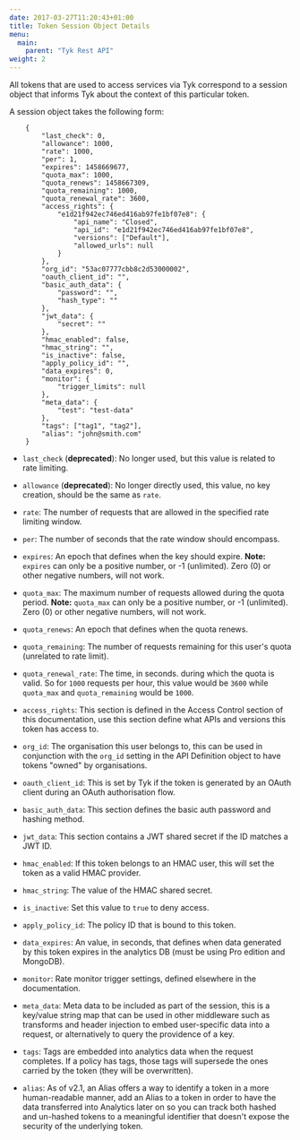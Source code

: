 ```yaml
---
date: 2017-03-27T11:20:43+01:00
title: Token Session Object Details
menu:
  main:
    parent: "Tyk Rest API"
weight: 2 
---
```


All tokens that are used to access services via Tyk correspond to a session object that informs Tyk about the context of this particular token.

A session object takes the following form:

```{.copyWrapper}
    {
        "last_check": 0,
        "allowance": 1000,
        "rate": 1000,
        "per": 1,
        "expires": 1458669677,
        "quota_max": 1000,
        "quota_renews": 1458667309,
        "quota_remaining": 1000,
        "quota_renewal_rate": 3600,
        "access_rights": {
            "e1d21f942ec746ed416ab97fe1bf07e8": {
                "api_name": "Closed",
                "api_id": "e1d21f942ec746ed416ab97fe1bf07e8",
                "versions": ["Default"],
                "allowed_urls": null
            }
        },
        "org_id": "53ac07777cbb8c2d53000002",
        "oauth_client_id": "",
        "basic_auth_data": {
            "password": "",
            "hash_type": ""
        },
        "jwt_data": {
            "secret": ""
        },
        "hmac_enabled": false,
        "hmac_string": "",
        "is_inactive": false,
        "apply_policy_id": "",
        "data_expires": 0,
        "monitor": {
            "trigger_limits": null
        },
        "meta_data": {
            "test": "test-data"
        },
        "tags": ["tag1", "tag2"],
        "alias": "john@smith.com" 
    }
```

* `last_check` (**deprecated**): No longer used, but this value is related to rate limiting.

* `allowance` (**deprecated**): No longer directly used, this value, no key creation, should be the same as `rate`.

* `rate`: The number of requests that are allowed in the specified rate limiting window.

* `per`: The number of seconds that the rate window should encompass.

* `expires`: An epoch that defines when the key should expire. **Note:** `expires` can only be a positive number, or -1 (unlimited). Zero (0) or other negative numbers, will not work.

* `quota_max`: The maximum number of requests allowed during the quota period. **Note:** `quota_max` can only be a positive number, or -1 (unlimited). Zero (0) or other negative numbers, will not work.

* `quota_renews`: An epoch that defines when the quota renews.

* `quota_remaining`: The number of requests remaining for this user's quota (unrelated to rate limit).

* `quota_renewal_rate`: The time, in seconds. during which the quota is valid. So for `1000` requests per hour, this value would be `3600` while `quota_max` and `quota_remaining` would be `1000`.

* `access_rights`: This section is defined in the Access Control section of this documentation, use this section define what APIs and versions this token has access to.

* `org_id`: The organisation this user belongs to, this can be used in conjunction with the `org_id` setting in the API Definition object to have tokens "owned" by organisations.

* `oauth_client_id`: This is set by Tyk if the token is generated by an OAuth client during an OAuth authorisation flow.

* `basic_auth_data`: This section defines the basic auth password and hashing method.

* `jwt_data`: This section contains a JWT shared secret if the ID matches a JWT ID.

* `hmac_enabled`: If this token belongs to an HMAC user, this will set the token as a valid HMAC provider.

* `hmac_string`: The value of the HMAC shared secret.

* `is_inactive`: Set this value to `true` to deny access.

* `apply_policy_id`: The policy ID that is bound to this token.

* `data_expires`: An value, in seconds, that defines when data generated by this token expires in the analytics DB (must be using Pro edition and MongoDB).

* `monitor`: Rate monitor trigger settings, defined elsewhere in the documentation.

* `meta_data`: Meta data to be included as part of the session, this is a key/value string map that can be used in other middleware such as transforms and header injection to embed user-specific data into a request, or alternatively to query the providence of a key.

* `tags`: Tags are embedded into analytics data when the request completes. If a policy has tags, those tags will supersede the ones carried by the token (they will be overwritten).

* `alias`: As of v2.1, an Alias offers a way to identify a token in a more human-readable manner, add an Alias to a token in order to have the data transferred into Analytics later on so you can track both hashed and un-hashed tokens to a meaningful identifier that doesn't expose the security of the underlying token.
